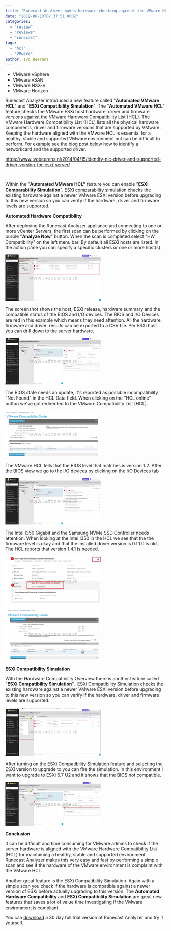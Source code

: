 ```yaml
---
title: "Runecast Analyzer makes hardware checking against the VMware HCL easy"
date: "2019-08-13T07:37:51.000Z"
categories: 
  - "review"
  - "reviews"
  - "runecast"
tags: 
  - "hcl"
  - "VMware"
author: Ivo Beerens
---
```


- VMware vSphere
- VMware vSAN
- VMware NSX-V
- VMware Horizon

Runecast Analyzer introduced a new feature called "**Automated VMware HCL**" and "**ESXi Compatibility Simulation**". The "**Automated VMware HCL**" feature checks the VMware ESXi host hardware, driver and firmware versions against the VMware Hardware Compatibility List (HCL). The VMware Hardware Compatibility List (HCL) lists all the physical hardware components, driver and firmware versions that are supported by VMware. Keeping the hardware aligned with the VMware HCL is essential for a healthy, stable and supported VMware environment but can be difficult to perform. For example see the blog post below how to identify a networkcard and the supported driver.

https://www.ivobeerens.nl/2014/04/15/identify-nic-driver-and-supported-driver-version-for-esxi-server/

 

Within the "**Automated VMware HCL"** feature you can enable "**ESXi Comparability Simulation**". ESXi comparability simulation checks the existing hardware against a newer VMware ESXi version before upgrading to this new version so you can verify if the hardware, driver and firmware levels are supported.

**Automated Hardware Compatibility**

After deploying the Runecast Analyzer appliance and connecting to one or more vCenter Servers, the first scan can be performed by clicking on the purple "**Analyze Now**" button. When the scan is completed select "HW Compatibility" on the left menu bar. By default all ESXi hosts are listed. In the action pane you can specify a specific clusters or one or more host(s).

[![](images/HCL1a-1-300x146.png)](images/HCL1a-1.png)

The screenshot shows the host, ESXi release, hardware summary and the compatible status of the BIOS and I/O devices. The BIOS and I/O Devices are red in this example which means they need attention. All the hardware, firmware and driver  results can be exported to a CSV file. Per ESXi host you can drill down to the server hardware.

[![](images/hcl2-300x146.png)](images/hcl2.png)

The BIOS state needs an update, it's reported as possible incompatibility "Not Found" in the HCL Data field. When clicking on the "HCL online" button we've got redirected to the VMware Compatibility List (HCL).

[![](images/hcl-300x147.png)](images/hcl.png)

The VMware HCL tells that the BIOS level that matches is version 1.2. After the BIOS view we go to the I/O devices by clicking on the I/O Devices tab

[![](images/hcl3-300x146.png)](images/hcl3.png)

The Intel I350 Gigabit and the Samsung NVMe SSD Controller needs attention. When looking at the Intel I350 in the HCL we see that the the firmware level is okay and that the installed driver version is 0.1.1.0 is old. The HCL reports that version 1.4.1 is needed.

[![](images/I350-300x158.png)](images/I350.png) [![](images/I350-1-300x167.png)](https://www.ivobeerens.nl/wp-content/uploads/2019/05/I350-1.png)

**ESXi Compatibility Simulation**

With the Hardware Compatibility Overview there is another feature called "**ESXi Compatibility Simulation**".  ESXi Compatibility Simulation checks the existing hardware against a newer VMware ESXi version before upgrading to this new version so you can verify if the hardware, driver and firmware levels are supported.

[![](images/esxicom-300x152.png)](images/esxicom.png)

After turning on the ESXi Compatibility Simulation feature and selecting the ESXi version to upgrade to you can fire the simulation. In this environment I want to upgrade to ESXi 6.7 U2 and it shows that the BIOS not compatible.

[![](images/hcl5-300x137.png)](images/hcl5.png)

**Conclusion**

It can be difficult and time consuming for VMware admins to check if the server hardware is aligned with the VMware Hardware Compatibility List (HCL) for maintaining a healthy, stable and supported environment. Runecast Analyzer makes this very easy and fast by performing a simple scan and see if the hardware of the VMware environment is complaint with the VMware HCL.

Another great feature is the ESXi Compatibility Simulation. Again with a simple scan you check if the hardware is compatible against a newer version of ESXi before actually upgrading to this version. The **Automated Hardware Compatibility** and **ESXi Compatibility Simulation** are great new features that saves a lot of value time investigating if the VMware environment is compliant.

You can [download](https://portal.runecast.com/registration) a 30 day full trial version of Runecast Analyzer and try it yourself.



